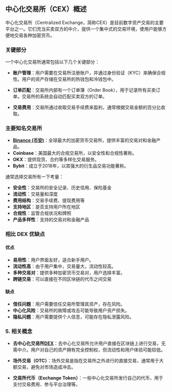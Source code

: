 ## 中心化交易所（CEX）概述

中心化交易所（Centralized Exchange，简称CEX）是目前数字资产交易的主要平台之一。它们充当买卖双方的中介，提供一个集中式的交易环境，使用户能够方便地交易各种加密货币。



### 关键部分

一个中心化交易所通常包括以下几个关键部分：

- **账户管理**：用户需要在交易所注册账户，并通过身份验证（KYC）来确保合规性。用户的资产存储在交易所的热钱包和冷钱包中。
  
- **订单匹配**：交易所内部有一个订单簿（Order Book），用于记录所有买卖订单。交易所的系统会自动匹配买卖双方的订单。

- **交易费用**：交易所通过收取交易手续费来盈利，通常根据交易金额的百分比收取。


### 主要知名交易所

- **[Binance (币安)](https://learnblockchain.cn/tags/binance)**：全球最大的加密货币交易所，提供丰富的交易对和金融产品。
- **Coinbase**：美国最大的合规交易所，以安全性和合规性著称。
- **OKX**：提供现货、合约等多样化交易服务。
- **Bybit**：成立于2018年，以其强大的衍生品交易功能著称。

通常选择交易所有一下考量：

- **安全性**：交易所的安全记录、历史信用、保险基金
- **流动性**：交易量和深度
- **费用结构**：交易手续费、提现费用等
- **支持地区**：是否支持用户所在地区
- **合规性**：监管合规状况和牌照
- **产品多样性**：支持的交易对和金融产品


### 相比 DEX 优缺点

#### 优点

- **易用性**：用户界面友好，适合新手用户。
- **流动性高**：由于用户集中，交易量大，流动性较高。
- **多种交易对**：提供多种加密货币交易对，用户选择丰富。
- **跨链交易**：可以直接在不同区块链的代币之间交易

#### 缺点

- **信任问题**：用户需要信任交易所管理其资产，存在风险。
- **中心化风险**：交易所的故障或攻击可能导致用户资产损失。
- **隐私问题**：用户需要提供个人信息，可能存在隐私泄露风险。

### 5. 相关概念

- **去中心化交易所[DEX](https://learnblockchain.cn/tags/DEX?map=EVM)**：去中心化交易所允许用户直接在区块链上进行交易，无需中介。用户对自己的资产拥有完全控制权，但流动性和用户体验可能较低。

- **场外交易（OTC）**：场外交易是指在交易所之外进行的直接交易，通常用于大额交易，避免对市场造成冲击。

- **交易所代币（Exchange Token）**：一些中心化交易所发行自己的代币，用于支付交易费用、参与平台治理等。
